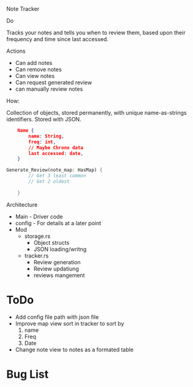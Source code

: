 Note Tracker

Do

Tracks your notes and tells you when to review them, based upon their
frequency and time since last accessed.

Actions

- Can add notes
- Can remove notes
- Can view notes
- Can request generated review
- can manually review notes

How:

Collection of objects, stored permanently, with unique name-as-strings identifiers. Stored with JSON.

```json
	Name {
		name: String,
		freq: int,
		// Maybe Chrono data
		last accessed: date,
	}
```	

```Rust
Generate_Review(note_map: HasMap) {
		// Get 3 least common
		// Get 2 oldest
	
	}
```

Architecture
- Main - Driver code
- config - For details at a later point
- Mod
    - storage.rs
        - Object structs
        - JSON loading/writng
    - tracker.rs
        - Review generation
        - Review updatiung
        - reviews mangement
        

# ToDo
- Add config file path with json file
- Improve map view sort in tracker to sort by 
	1. name
	2. Freq
	3. Date
- Change note view to notes as a formated table	
# Bug List
